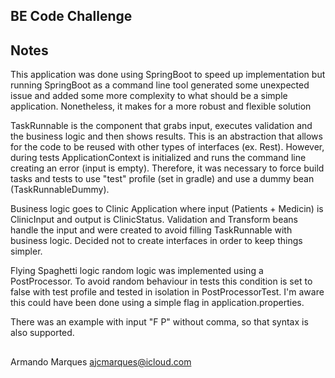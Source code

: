 ## BE Code Challenge

## Notes

This application was done using SpringBoot to speed up implementation but running SpringBoot as a command line
tool generated some unexpected issue and added some more complexity to what should be a simple application.
Nonetheless, it makes for a more robust and flexible solution

TaskRunnable is the component that grabs input, executes validation and the business logic and then shows results.
This is an abstraction that allows for the code to be reused with other types of interfaces (ex. Rest).
However, during tests ApplicationContext is initialized and runs the command line creating an error (input is empty).
Therefore, it was necessary to force build tasks and tests to use "test" profile (set in gradle) and use a dummy bean
(TaskRunnableDummy).

Business logic goes to Clinic Application where input (Patients + Medicin) is ClinicInput and output is ClinicStatus.
Validation and Transform beans handle the input and were created to avoid filling TaskRunnable with business logic. 
Decided not to create interfaces in order to keep things simpler.

Flying Spaghetti logic random logic was implemented using a PostProcessor.
To avoid random behaviour in tests this condition is set to false with test profile and tested in isolation
in PostProcessorTest. I'm aware this could have been done using a simple flag in application.properties.

There was an example with input "F P" without comma, so that syntax is also supported.

##

Armando Marques
ajcmarques@icloud.com